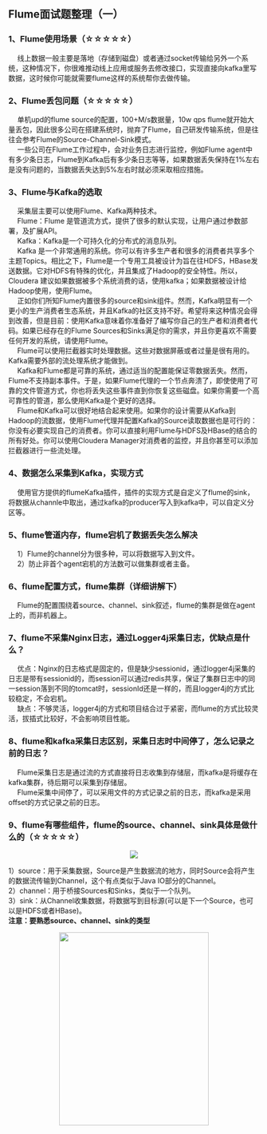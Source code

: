 ## Flume面试题整理（一）  

### 1、Flume使用场景（☆☆☆☆☆）  
&emsp; 线上数据一般主要是落地（存储到磁盘）或者通过socket传输给另外一个系统，这种情况下，你很难推动线上应用或服务去修改接口，实现直接向kafka里写数据，这时候你可能就需要flume这样的系统帮你去做传输。  

### 2、Flume丢包问题（☆☆☆☆☆）  
&emsp; 单机upd的flume source的配置，100+M/s数据量，10w qps flume就开始大量丢包，因此很多公司在搭建系统时，抛弃了Flume，自己研发传输系统，但是往往会参考Flume的Source-Channel-Sink模式。  
&emsp; 一些公司在Flume工作过程中，会对业务日志进行监控，例如Flume agent中有多少条日志，Flume到Kafka后有多少条日志等等，如果数据丢失保持在1%左右是没有问题的，当数据丢失达到5%左右时就必须采取相应措施。  

### 3、Flume与Kafka的选取  
&emsp; 采集层主要可以使用Flume、Kafka两种技术。  
&emsp; Flume：Flume 是管道流方式，提供了很多的默认实现，让用户通过参数部署，及扩展API。  
&emsp; Kafka：Kafka是一个可持久化的分布式的消息队列。  
&emsp; Kafka 是一个非常通用的系统。你可以有许多生产者和很多的消费者共享多个主题Topics。相比之下，Flume是一个专用工具被设计为旨在往HDFS，HBase发送数据。它对HDFS有特殊的优化，并且集成了Hadoop的安全特性。所以，Cloudera 建议如果数据被多个系统消费的话，使用kafka；如果数据被设计给Hadoop使用，使用Flume。  
&emsp; 正如你们所知Flume内置很多的source和sink组件。然而，Kafka明显有一个更小的生产消费者生态系统，并且Kafka的社区支持不好。希望将来这种情况会得到改善，但是目前：使用Kafka意味着你准备好了编写你自己的生产者和消费者代码。如果已经存在的Flume Sources和Sinks满足你的需求，并且你更喜欢不需要任何开发的系统，请使用Flume。  
&emsp; Flume可以使用拦截器实时处理数据。这些对数据屏蔽或者过量是很有用的。Kafka需要外部的流处理系统才能做到。  
&emsp; Kafka和Flume都是可靠的系统，通过适当的配置能保证零数据丢失。然而，Flume不支持副本事件。于是，如果Flume代理的一个节点奔溃了，即使使用了可靠的文件管道方式，你也将丢失这些事件直到你恢复这些磁盘。如果你需要一个高可靠性的管道，那么使用Kafka是个更好的选择。  
&emsp; Flume和Kafka可以很好地结合起来使用。如果你的设计需要从Kafka到Hadoop的流数据，使用Flume代理并配置Kafka的Source读取数据也是可行的：你没有必要实现自己的消费者。你可以直接利用Flume与HDFS及HBase的结合的所有好处。你可以使用Cloudera Manager对消费者的监控，并且你甚至可以添加拦截器进行一些流处理。  

### 4、数据怎么采集到Kafka，实现方式  
&emsp; 使用官方提供的flumeKafka插件，插件的实现方式是自定义了flume的sink，将数据从channle中取出，通过kafka的producer写入到kafka中，可以自定义分区等。  

### 5、flume管道内存，flume宕机了数据丢失怎么解决  
&emsp; 1）Flume的channel分为很多种，可以将数据写入到文件。  
&emsp; 2）防止非首个agent宕机的方法数可以做集群或者主备。  

### 6、flume配置方式，flume集群（详细讲解下）  
&emsp; Flume的配置围绕着source、channel、sink叙述，flume的集群是做在agent上的，而非机器上。  

### 7、flume不采集Nginx日志，通过Logger4j采集日志，优缺点是什么？  
&emsp; 优点：Nginx的日志格式是固定的，但是缺少sessionid，通过logger4j采集的日志是带有sessionid的，而session可以通过redis共享，保证了集群日志中的同一session落到不同的tomcat时，sessionId还是一样的，而且logger4j的方式比较稳定，不会宕机。  
&emsp; 缺点：不够灵活，logger4j的方式和项目结合过于紧密，而flume的方式比较灵活，拔插式比较好，不会影响项目性能。  

### 8、flume和kafka采集日志区别，采集日志时中间停了，怎么记录之前的日志？  
&emsp; Flume采集日志是通过流的方式直接将日志收集到存储层，而kafka是将缓存在kafka集群，待后期可以采集到存储层。  
&emsp; Flume采集中间停了，可以采用文件的方式记录之前的日志，而kafka是采用offset的方式记录之前的日志。  

### 9、flume有哪些组件，flume的source、channel、sink具体是做什么的（☆☆☆☆☆）  
<p align="center">
<img src="https://github.com/Dr11ft/BigDataGuide/blob/master/Pics/Flume%E9%9D%A2%E8%AF%95%E9%A2%98Pics/flume%E7%9A%84source%E3%80%81channel%E3%80%81sink.png"/>  
<p align="center">
</p>
</p>  

1）source：用于采集数据，Source是产生数据流的地方，同时Source会将产生的数据流传输到Channel，这个有点类似于Java IO部分的Channel。  
2）channel：用于桥接Sources和Sinks，类似于一个队列。  
3）sink：从Channel收集数据，将数据写到目标源(可以是下一个Source，也可以是HDFS或者HBase)。  
**注意：要熟悉source、channel、sink的类型**  


<p align="center">
<img src="https://github.com/MoRan1607/BigDataGuide/blob/master/Pics/%E6%98%9F%E7%90%83%E4%BC%98%E6%83%A0%E5%88%B820240926.png"  width="300" height="387"/>  
<p align="center">
</p>
</p>  









